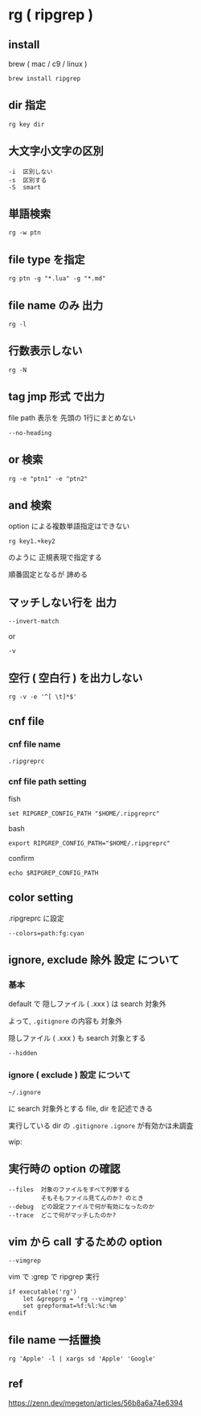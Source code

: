 
# rg  ( ripgrep )


## install

brew ( mac / c9 / linux )

```
brew install ripgrep
```


## dir 指定

```
rg key dir
```


## 大文字小文字の区別

```
-i  区別しない
-s  区別する
-S  smart
```


## 単語検索

```
rg -w ptn
```


## file type を指定

```
rg ptn -g "*.lua" -g "*.md"
```


## file name のみ 出力

```
rg -l
```


## 行数表示しない

```
rg -N
```


## tag jmp 形式 で出力

file path 表示を 先頭の 1行にまとめない

```
--no-heading
```


## or 検索

```
rg -e "ptn1" -e "ptn2" 
```


## and 検索

option による複数単語指定はできない

```
rg key1.+key2
```

のように 正規表現で指定する

順番固定となるが 諦める


## マッチしない行を 出力

```
--invert-match
```

or

```
-v
```


## 空行 ( 空白行 ) を出力しない

```
rg -v -e '^[ \t]*$'
```


## cnf file

### cnf file name

`.ripgreprc`


### cnf file path setting

fish

```
set RIPGREP_CONFIG_PATH "$HOME/.ripgreprc"
```

bash

```
export RIPGREP_CONFIG_PATH="$HOME/.ripgreprc"
```

confirm

```
echo $RIPGREP_CONFIG_PATH
```


## color setting

.ripgreprc に設定

```
--colors=path:fg:cyan
```


## ignore, exclude 除外 設定 について

### 基本

default で 隠しファイル ( .xxx ) は search 対象外

よって, `.gitignore` の内容も 対象外


隠しファイル ( .xxx ) も search 対象とする

```
--hidden
```


### ignore ( exclude ) 設定 について

```
~/.ignore
```

に search 対象外とする file, dir を記述できる


実行している dir の `.gitignore` `.ignore` が有効かは未調査

wip:


## 実行時の option の確認

```
--files  対象のファイルをすべて列挙する
         そもそもファイル見てんのか? のとき
--debug  どの設定ファイルで何が有効になったのか
--trace  どこで何がマッチしたのか?
```


## vim から call するための option

```
--vimgrep
```

vim で :grep で ripgrep 実行

```
if executable('rg')
    let &grepprg = 'rg --vimgrep'
    set grepformat=%f:%l:%c:%m
endif
```


## file name 一括置換

```
rg 'Apple' -l | xargs sd 'Apple' 'Google'
```


## ref

https://zenn.dev/megeton/articles/56b8a6a74e6394



